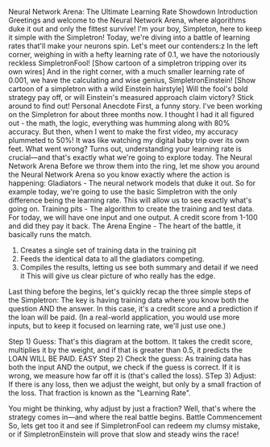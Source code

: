 Neural Network Arena: The Ultimate Learning Rate Showdown
Introduction
Greetings and welcome to the Neural Network Arena, where algorithms duke it out and only the fittest survive! I'm your boy, Simpleton, here to keep it simple with the Simpletron!
Today, we're diving into a battle of learning rates that'll make your neurons spin. Let's meet our contenders:z
In the left corner, weighing in with a hefty learning rate of 0.1, we have the notoriously reckless SimpletronFool! [Show cartoon of a simpletron tripping over its own wires]
And in the right corner, with a much smaller learning rate of 0.001, we have the calculating and wise genius, SimpletronEinstein! [Show cartoon of a simpletron with a wild Einstein hairstyle]
Will the fool's bold strategy pay off, or will Einstein's measured approach claim victory? Stick around to find out!
Personal Anecdote
First, a funny story. I've been working on the Simpletron for about three months now. I thought I had it all figured out - the math, the logic, everything was humming along with 80% accuracy. But then, when I went to make the first video, my accuracy plummeted to 50%! It was like watching my digital baby trip over its own feet. What went wrong? Turns out, understanding your learning rate is crucial—and that's exactly what we're going to explore today.
The Neural Network Arena
Before we throw them into the ring, let me show you around the Neural Network Arena so you know exactly where the action is happening:
Gladiators - The neural network models that duke it out.  So for example today, we're going to use the basic Simpletron with the only difference being the learning rate.  This will allow us to see exactly what's going on.
Training pits - The algorithm to create the training and test data. For today, we will have one input and one output.  A credit score from 1-100 and did they pay it back.
The Arena Engine - The heart of the battle, it basically runs the match.
1) Creates a single set of training data in the training pit
2) Feeds the identical data to all the gladiators competing.
3) Compiles the results, letting us see both summary and detail if we need it   This will give us  clear picture of who really has the edge.

Last thing before the begins, let's quickly recap the three simple steps of the Simpletron:
The key is having training data where you know both the question AND the answer. In this case, it's a credit score and a prediction if the loan will be paid. (In a real-world application, you would use more inputs, but to keep it focused on learning rate, we'll just use one.)

Step 1) Guess: That's this diagram at the bottom. It takes the credit score, multiplies it by the weight, and if that is greater than 0.5, it predicts the LOAN WILL BE PAID.  EASY
Step 2) Check the guess: As training data has both the input AND the output, we check if the guess is correct. If it is wrong, we measure how far off it is (that's called the loss).
STep 3) Adjust: If there is any loss, then we adjust the weight, but only by a small fraction of the loss. That fraction is known as the "Learning Rate".

You might be thinking, why adjust by just a fraction? Well, that's where the strategy comes in—and where the real battle begins.
Battle Commencement
So, lets get too it and see if SimpletronFool can redeem my clumsy mistake, or if SimpletronEinstein will prove that slow and steady wins the race!
